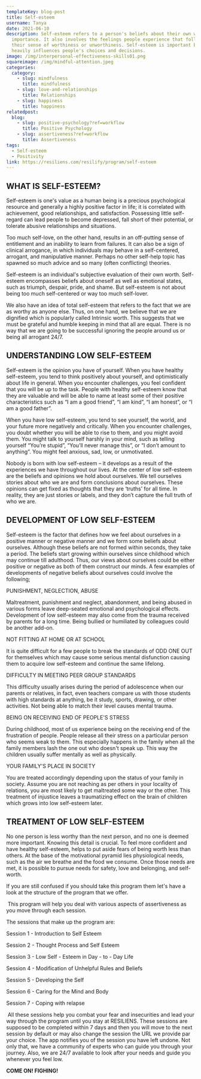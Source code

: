```yaml
---
templateKey: blog-post
title: Self-esteem
username: Tanya
date: 2021-06-10
description: Self-esteem refers to a person's beliefs about their own worth and
  importance. It also involves the feelings people experience that follows from
  their sense of worthiness or unworthiness. Self-esteem is important because it
  heavily influences people's choices and decisions.
image: /img/interpersonal-effectiveness-skills01.png
squareimage: /img/mindful-attention.jpeg
categories:
  category:
    - slug: mindfulness
      title: mindfulness
    - slug: love-and-relationships
      title: Relationships
    - slug: happiness
      title: happiness
relatedpost:
  blog:
    - slug: positive-psychology?ref=workflow
      title: Positive Psychology
    - slug: assertiveness?ref=workflow
      title: Assertiveness
tags:
  - Self-esteem
  - Positivity
link: https://resiliens.com/resilify/program/self-esteem
---
```

<!--StartFragment-->

## **WHAT IS SELF-ESTEEM?**

Self-esteem is one's value as a human being is a precious psychological resource and generally a highly positive factor in life; it is correlated with achievement, good relationships, and satisfaction. Possessing little self-regard can lead people to become depressed, fall short of their potential, or tolerate abusive relationships and situations.

Too much self-love, on the other hand, results in an off-putting sense of entitlement and an inability to learn from failures. It can also be a sign of clinical [](https://www.psychologytoday.com/us/basics/narcissism "Psychology Today looks at narcissism")arrogance, in which individuals may behave in a self-centered, arrogant, and manipulative manner. Perhaps no other self-help topic has spawned so much advice and so many (often conflicting) theories.

Self-esteem is an individual's subjective evaluation of their own worth. Self-esteem encompasses beliefs about oneself as well as emotional states, such as triumph, despair, pride, and shame. But self-esteem is not about being too much self-centered or way too much self-lover.

We also have an idea of total self-esteem that refers to the fact that we are as worthy as anyone else. Thus, on one hand, we believe that we are dignified which is popularly called Intrinsic worth. This suggests that we must be grateful and humble keeping in mind that all are equal. There is no way that we are going to be successful ignoring the people around us or being all arrogant 24/7.

## **UNDERSTANDING LOW SELF-ESTEEM**

Self-esteem is the opinion you have of yourself. When you have healthy self-esteem, you tend to think positively about yourself, and optimistically about life in general. When you encounter challenges, you feel confident that you will be up to the task. People with healthy self-esteem know that they are valuable and will be able to name at least some of their positive characteristics such as “I am a good friend”, “I am kind”, “I am honest”, or “I am a good father”.

When you have low self-esteem, you tend to see yourself, the world, and your future more negatively and critically. When you encounter challenges, you doubt whether you will be able to rise to them, and you might avoid them. You might talk to yourself harshly in your mind, such as telling yourself “You’re stupid”, “You’ll never manage this”, or “I don’t amount to anything”. You might feel anxious, sad, low, or unmotivated.

Nobody is born with low self-esteem – it develops as a result of the experiences we have throughout our lives. At the center of low self-esteem are the beliefs and opinions we hold about ourselves. We tell ourselves stories about who we are and form conclusions about ourselves. These opinions can get fixed as thoughts that they are ‘truths’ for all time. In reality, they are just stories or labels, and they don’t capture the full truth of who we are.

## **DEVELOPMENT OF LOW SELF-ESTEEM**

Self-esteem is the factor that defines how we feel about ourselves in a positive manner or negative manner and we form some beliefs about ourselves. Although these beliefs are not formed within seconds, they take a period. The beliefs start growing within ourselves since childhood which may continue till adulthood. Thus, our views about ourselves could be either positive or negative as both of them construct our minds. A few examples of developments of negative beliefs about ourselves could involve the following;

PUNISHMENT, NEGLECTION, ABUSE

Maltreatment, punishment and neglect, abandonment, and being abused in various forms leave deep-seated emotional and psychological effects. Development of low self-esteem may also come from the trauma received by parents for a long time. Being bullied or humiliated by colleagues could be another add-on.

NOT FITTING AT HOME OR AT SCHOOL

It is quite difficult for a few people to break the standards of ODD ONE OUT for themselves which may cause some serious mental disfunction causing them to acquire low self-esteem and continue the same lifelong.

DIFFICULTY IN MEETING PEER GROUP STANDARDS

This difficulty usually arises during the period of adolescence when our parents or relatives, in fact, even teachers compare us with those students with high standards at anything, be it study, sports, drawing, or other activities. Not being able to match their level causes mental trauma.

BEING ON RECEIVING END OF PEOPLE'S STRESS

During childhood, most of us experience being on the receiving end of the frustration of people. People release all their stress on a particular person who seems weak to them. This especially happens in the family when all the family members lash the one out who doesn't speak up. This way the children usually suffer mentally as well as physically.

YOUR FAMILY'S PLACE IN SOCIETY

You are treated accordingly depending upon the status of your family in society. Assume you are not reaching as per others in your locality of relations, you are most likely to get maltreated some way or the other. This treatment of injustice leaves a traumatizing effect on the brain of children which grows into low self-esteem later.

## **TREATMENT OF LOW SELF-ESTEEM**

No one person is less worthy than the next person, and no one is deemed more important. Knowing this detail is crucial. To feel more confident and have healthy self-esteem, helps to put aside fears of being worth less than others. At the base of the motivational pyramid lies physiological needs, such as the air we breathe and the food we consume. Once those needs are met, it is possible to pursue needs for safety, love and belonging, and self-worth.

If you are still confused if you should take this program them let's have a look at the structure of the program that we offer. 

 This program will help you deal with various aspects of assertiveness as you move through each session.

The sessions that make up the program are: 

Session 1 - Introduction to Self Esteem

Session 2 - Thought Process and Self Esteem

Session 3 - Low Self - Esteem in Day - to - Day Life

Session 4 - Modification of Unhelpful Rules and Beliefs

Session 5 - Developing the Self

Session 6 - Caring for the Mind and Body

Session 7 - Coping with relapse

 All these sessions help you combat your fear and insecurities and lead your way through the program until you stay at RESILIENS. These sessions are supposed to be completed within 7 days and then you will move to the next session by default or may also change the session the URL we provide par your choice. The app notifies you of the session you have left undone. Not only that, we have a community of experts who can guide you through your journey. Also, we are 24/7 available to look after your needs and guide you whenever you feel low.

**COME ON! FIGHING!**

<!--EndFragment-->